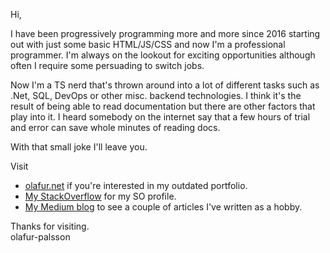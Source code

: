 Hi,

I have been progressively programming more and more since 2016 starting out with just
some basic HTML/JS/CSS and now I'm a professional programmer. I'm always on the lookout for exciting
opportunities although often I require some persuading to switch jobs.

Now I'm a TS nerd that's thrown around into a lot of different tasks such as .Net, SQL, DevOps or other misc. backend technologies. I think it's the result of 
being able to read documentation but there are other factors that play into it. I heard somebody
on the internet say that a few hours of trial and error can save whole minutes of reading docs.

With that small joke I'll leave you. 

Visit
* [olafur.net](olafur.net) if you're interested in my outdated portfolio.
* [My StackOverflow](https://stackoverflow.com/users/9225733/caveman) for my SO profile.
* [My Medium blog](https://olafur-palsson.medium.com/) to see a couple of articles I've written as a hobby.

Thanks for visiting.\
olafur-palsson
